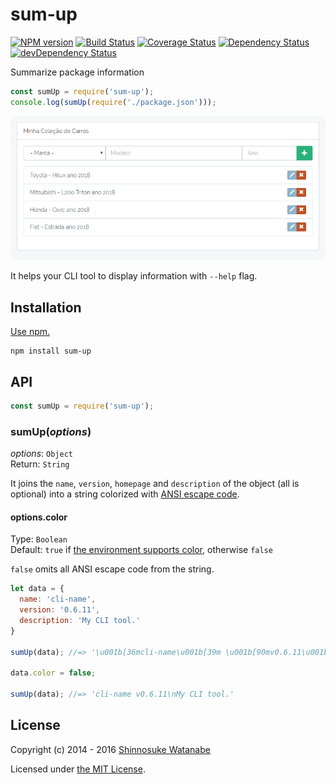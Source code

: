 # sum-up

[![NPM version](https://img.shields.io/npm/v/sum-up.svg)](https://www.npmjs.com/package/sum-up)
[![Build Status](https://travis-ci.org/shinnn/sum-up.svg?branch=master)](https://travis-ci.org/shinnn/sum-up)
[![Coverage Status](https://img.shields.io/coveralls/shinnn/sum-up.svg)](https://coveralls.io/r/shinnn/sum-up)
[![Dependency Status](https://david-dm.org/shinnn/sum-up.svg)](https://david-dm.org/shinnn/sum-up)
[![devDependency Status](https://david-dm.org/shinnn/sum-up/dev-status.svg)](https://david-dm.org/shinnn/sum-up#info=devDependencies)

Summarize package information

```javascript
const sumUp = require('sum-up');
console.log(sumUp(require('./package.json')));
```

![Screenshot](./screenshot.png "Screenshot")

It helps your CLI tool to display information with `--help` flag.

## Installation

[Use npm.](https://docs.npmjs.com/cli/install)

```
npm install sum-up
```

## API

```javascript
const sumUp = require('sum-up');
```

### sumUp(*options*)

*options*: `Object`  
Return: `String`

It joins the `name`, `version`, `homepage` and `description` of the object (all is optional) into a string colorized with [ANSI escape code](https://github.com/sindresorhus/ansi-styles).

#### options.color

Type: `Boolean`  
Default: `true` if [the environment supports color](https://github.com/sindresorhus/supports-color), otherwise `false`

`false` omits all ANSI escape code from the string.

```javascript
let data = {
  name: 'cli-name',
  version: '0.6.11',
  description: 'My CLI tool.'
}

sumUp(data); //=> '\u001b[36mcli-name\u001b[39m \u001b[90mv0.6.11\u001b[39m\nMy CLI tool.'

data.color = false;

sumUp(data); //=> 'cli-name v0.6.11\nMy CLI tool.'
```

## License

Copyright (c) 2014 - 2016 [Shinnosuke Watanabe](https://github.com/shinnn)

Licensed under [the MIT License](./LICENSE).
